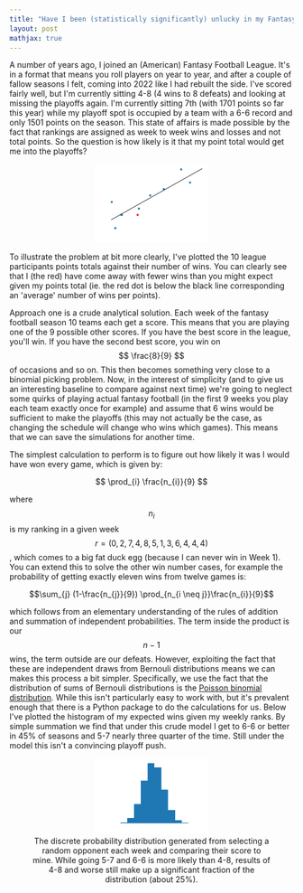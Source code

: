 ```yaml
---
title: "Have I been (statistically significantly) unlucky in my Fantasy Football League this year?"
layout: post
mathjax: true
---
```


A number of years ago, I joined an (American) Fantasy Football League. It's in a format that means you roll players on year to year, and after a couple of fallow seasons I felt, coming into 2022 like I had rebuilt the side. I've scored fairly well, but I'm currently sitting 4-8 (4 wins to 8 defeats) and looking at missing the playoffs again. I'm currently sitting 7th (with 1701 points so far this year) while my playoff spot is occupied by a team with a 6-6 record and only 1501 points on the season. This state of affairs is made possible by the fact that rankings are assigned as week to week wins and losses and not total points. So the question is how likely is it that my point total would get me into the playoffs? <br>

<figure>
<center><img src="./../images/line_plot_of_results.png" style="width: 21vw; min-width: 200px;">
</center>
</figure>

To illustrate the problem at bit more clearly, I've plotted the 10 league participants points totals against their number of wins. You can clearly see that I (the red) have come away with fewer wins than you might expect given my points total (ie. the red dot is below the black line corresponding an 'average' number of wins per points).

Approach one is a crude analytical solution. Each week of the fantasy football season 10 teams each get a score. This means that you are playing one of the 9 possible other scores. If you have the best score in the league, you'll win. If you have the second best score, you win on $$ \frac{8}{9} $$ of occasions and so on. This then becomes something very close to a binomial picking problem. Now, in the interest of simplicity (and to give us an interesting baseline to compare against next time) we're going to neglect some quirks of playing actual fantasy football (in the first 9 weeks you play each team exactly once for example) and assume that 6 wins would be sufficient to make the playoffs (this may not actually be the case, as changing the schedule will change who wins which games). This means that we can save the simulations for another time.

The simplest calculation to perform is to figure out how likely it was I would have won every game, which is given by:

$$ \prod_{i} \frac{n_{i}}{9} $$

where $$ n_{i} $$ is my ranking in a given week $$ r = (0,2,7,4,8,5,1,3,6,4,4,4) $$, which comes to a big fat duck egg (because I can never win in Week 1). You can extend this to solve the other win number cases, for example the probability of
getting exactly eleven wins from twelve games is:

$$\sum_{j} (1-\frac{n_{j}}{9}) \prod_{n_{i \neq j}}\frac{n_{i}}{9}$$

which follows from an elementary understanding of the rules of addition and summation of independent probabilities. The term inside the product is our $$ n-1 $$ wins, the term outside are our defeats. However, exploiting the fact that these are independent draws from Bernouli distributions means we can makes this process a bit simpler. Specifically, we use the fact that the distribution of sums of Bernouli distributions is the [Poisson binomial distribution](https://en.wikipedia.org/wiki/Poisson_binomial_distribution). While this isn't particularly easy to work with, but it's prevalent enough that there is a Python package to do the calculations for us. Below I've plotted the histogram of my expected wins given my weekly ranks. By simple summation we find that under this crude model I get to 6-6 or better in 45% of seasons and 5-7 nearly three quarter of the time. Still under the model this isn't a convincing playoff push.

<figure>
<center><img src="./../images/barplot_of_pb_pdf.png" style="width: 21vw; min-width: 200px;">
<figcaption>The discrete probability distribution generated from selecting a random opponent each week and comparing their score to mine. While going 5-7 and 6-6 is more
likely than 4-8, results of 4-8 and worse still make up a significant fraction of the distribution (about 25%).</figcaption>
</center>
</figure>

